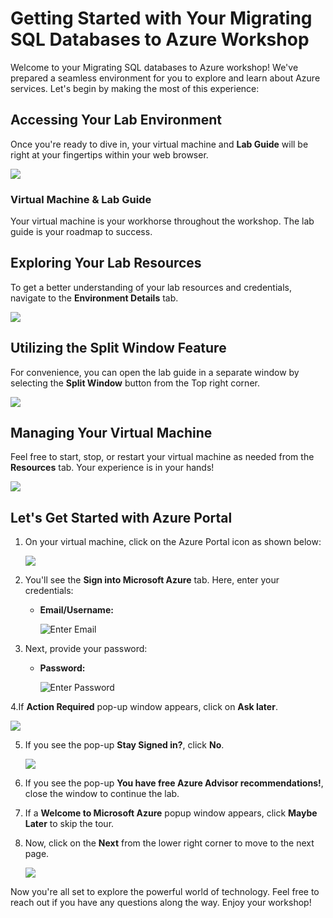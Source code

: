 # **Getting Started with Your Migrating SQL Databases to Azure Workshop**
 
Welcome to your Migrating SQL databases to Azure workshop! We've prepared a seamless environment for you to explore and learn about Azure services. Let's begin by making the most of this experience:
 
## **Accessing Your Lab Environment**
 
Once you're ready to dive in, your virtual machine and **Lab Guide** will be right at your fingertips within your web browser.

   ![](./media/GS6.png)

### **Virtual Machine & Lab Guide**
 
Your virtual machine is your workhorse throughout the workshop. The lab guide is your roadmap to success.
 
## **Exploring Your Lab Resources**
 
To get a better understanding of your lab resources and credentials, navigate to the **Environment Details** tab.

   ![](./media/GS7.png)
 
## **Utilizing the Split Window Feature**
 
For convenience, you can open the lab guide in a separate window by selecting the **Split Window** button from the Top right corner.
 
   ![](./media/GS8.png)
 
## **Managing Your Virtual Machine**
 
Feel free to start, stop, or restart your virtual machine as needed from the **Resources** tab. Your experience is in your hands!
 
  ![](./media/GS5.png)
 
## **Let's Get Started with Azure Portal**
 
1. On your virtual machine, click on the Azure Portal icon as shown below:
 
    ![](./media/GS1.png)
 
2. You'll see the **Sign into Microsoft Azure** tab. Here, enter your credentials:
 
   - **Email/Username:** <inject key="AzureAdUserEmail"></inject>
 
      ![](./media/GS2.png "Enter Email")
 
3. Next, provide your password: 
 
   - **Password:** <inject key="AzureAdUserPassword"></inject>
 
      ![](./media/GS3.png "Enter Password")

4.If **Action Required** pop-up window appears, click on **Ask later**.

   ![](./media/ActionRequired.png)
 
5. If you see the pop-up **Stay Signed in?**, click **No**.

   ![](./media/GS9.png)

6. If you see the pop-up **You have free Azure Advisor recommendations!**, close the window to continue the lab.

7. If a **Welcome to Microsoft Azure** popup window appears, click **Maybe Later** to skip the tour.
   
8. Now, click on the **Next** from the lower right corner to move to the next page.

   ![](./media/GS4.png)
 
Now you're all set to explore the powerful world of technology. Feel free to reach out if you have any questions along the way. Enjoy your workshop!
